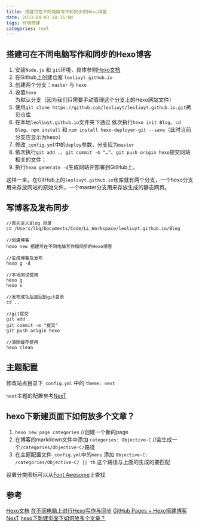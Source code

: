 ```yaml
---
title: 搭建可在不同电脑写作和同步的Hexo博客
date: 2013-04-03 14:16:04
tags: 环境搭建
categories: tool
---
```


## 搭建可在不同电脑写作和同步的Hexo博客

1. 安装`Node.js` 和 `git`环境，具体参照[Hexo文档](https://hexo.io/zh-cn/docs/index.html)
2. 在Github上创建仓库 `leoliuyt.github.io`
3. 创建两个分支：`master` 与 `hexo`
3. 设置`hexo`为默认分支（因为我们只需要手动管理这个分支上的Hexo网站文件）
4. 使用`git clone https://github.com/leoliuyt/leoliuyt.github.io.git`拷贝仓库
5. 在本地`leoliuyt.github.io`文件夹下通过 依次执行`hexo init Blog`、`cd Blog`、`npm install` 和 `npm install hexo-deployer-git --save`（此时当前分支应显示为hexo）
6. 修改`_config.yml`中的`deploy`参数，分支应为`master`
7. 依次执行`git add .`、`git commit -m “…”`、`git push origin hexo`提交网站相关的文件；
8. 执行`hexo generate -d`生成网站并部署到GitHub上。

这样一来，在GitHub上的`leoliuyt.github.io`仓库就有两个分支，一个hexo分支用来存放网站的原始文件，一个master分支用来存放生成的静态网页。

## 写博客及发布同步

```
//首先进入Blog 目录
cd /Users/lbq/Documents/Code/LL_Workspace/leoliuyt.github.io/Blog

//创建博客
hexo new 搭建可在不同电脑写作和同步的Hexo博客

//生成博客及发布
hexo g -d

//本地测试使用
hexo g
hexo s

//发布成功后返回到git目录
cd ..

//git提交
git add .
git commit -m "提交"
git push origin hexo

//清除缓存使用
hexo clean
```

## 主题配置

修改站点目录下`_config.yml` 中的 `theme: next`

`next`主题的配置参考[NexT](https://theme-next.iissnan.com/getting-started.html)

## hexo下新建页面下如何放多个文章？

1. `hexo new page categories` //创建一个新的page
2. 在博客的markdown文件中添加 `categories: Objective-C` //会生成一个`/categories/Objective-C/`路径
3. 在主题配置文件`_config.yml`中的`menu` 添加 `Objective-C: /categories/Objective-C/ || th` 这个路径与上面的生成的要匹配

设置分类图标可以从[Font Awesome](https://fontawesome.com)上查找
## 参考

[Hexo文档](https://hexo.io/zh-cn/docs/index.html)
[在不同电脑上进行Hexo写作与同步](https://leroyli.github.io/2016/11/07/hexo-more-PC/)
[GitHub Pages + Hexo搭建博客](http://crazymilk.github.io/2015/12/28/GitHub-Pages-Hexo搭建博客/#more)
[NexT](https://theme-next.iissnan.com/getting-started.html)
[hexo下新建页面下如何放多个文章？](https://www.zhihu.com/question/33324071)

